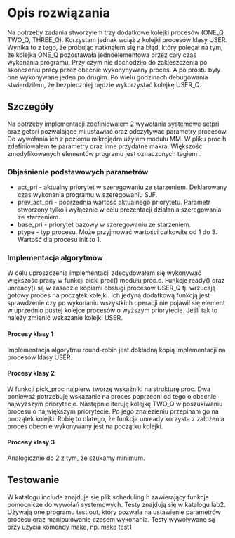 # Opis rozwiązania
Na potrzeby zadania stworzyłem trzy dodatkowe kolejki procesów (ONE_Q, TWO_Q, THREE_Q). Korzystam jednak wciąż z kolejki procesów klasy USER. Wynika to z tego, że próbując natknąłem się na błąd, który polegał na tym, że kolejka ONE_Q pozostawała jednoelementowa przez cały czas wykonania programu. Przy czym nie dochodziło do zakleszczenia po skończeniu pracy przez obecnie wykonynywany proces. A po prostu były one wykonywane jeden po drugim. Po wielu godzinach debugowania stwierdziłem, że bezpieczniej będzie wykorzystać kolejkę USER_Q.

## Szczegóły
Na potrzeby implementacji zdefiniowałem 2 wywołania systemowe setpri oraz getpri pozwalające mi ustawiać oraz odczytywać parametry procesów.
Do wywołania ich z poziomu mikrojądra użyłem modułu MM.
W pliku proc.h zdefiniowałem te parametry oraz inne przydatne makra. Większość zmodyfikowanych elementów programu jest oznaczonych tagiem <modified>.
### Objaśnienie podstawowych parametrów
* act_pri - aktualny priorytet w szeregowaniu ze starzeniem. Deklarowany czas wykonania programu w szeregowaniu SJF.
* prev_act_pri - poprzednia wartość aktualnego priorytetu. Parametr stworzony tylko i wyłącznie w celu prezentacji działania szeregowania ze starzeniem.
* base_pri - priorytet bazowy w szeregowaniu ze starzeniem.
* ptype - typ procesu. Może przyjmować wartości całkowite od 1 do 3. Wartość dla procesu init to 1.

### Implementacja algorytmów
W celu uproszczenia implementacji zdecydowałem się wykonywać większośc pracy w funkcji pick_proc() modułu proc.c.
Funkcje ready() oraz unready() są w zasadzie kopiami obsługi procesów USER_Q tj. wrzucają gotowy proces na początek kolejki. Ich jedyną dodatkową funkcją jest sprawdzenie czy po wykonaniu wszystkich operacji nie pojawił się element w uprzednio pustej kolejce procesów o wyższym priorytecie. Jeśli tak to należy zmienić wskazanie kolejki USER.

#### Procesy klasy 1
Implementacja algorytmu round-robin jest dokładną kopią implementacji na procesów klasy USER.

#### Procesy klasy 2
W funkcji pick_proc najpierw tworzę wskaźniki na strukturę proc. Dwa ponieważ potrzebuję wskazanie na proces poprzedni od tego o obecnie najwyższym priorytecie. Następnie iteruję kolejkę TWO_Q w poszukiwaniu procesu o największym priorytecie. Po jego znalezieniu przepinam go na początek kolejki. Robię to dlatego, że funkcja unready korzysta z założenia proces obecnie wykonywany jest na początku kolejki.

#### Procesy klasy 3
Analogicznie do 2 z tym, że szukamy minimum.

## Testowanie
W katalogu include znajduje się plik scheduling.h zawierający funkcje pomocnicze do wywołań systemowych.
Testy znajdują się w katalogu lab2. Używają one programu test.out, który pozwala na ustawienie parametrów procesu oraz manipulowanie czasem wykonania.
Testy wywoływane są przy użycia komendy make, np. make test1
